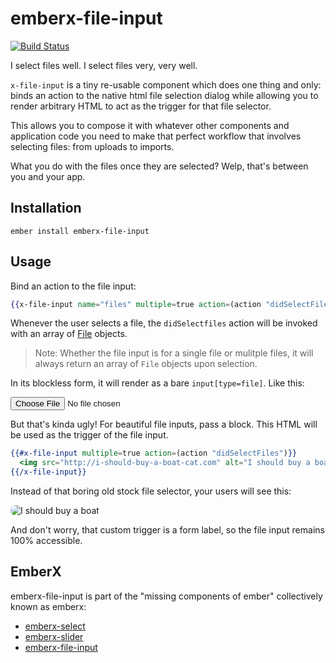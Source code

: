 # emberx-file-input
[![Build Status](https://travis-ci.org/thefrontside/emberx-file-input.svg?branch=master)](https://travis-ci.org/thefrontside/emberx-file-input)

I select files well. I select files very, very well.

`x-file-input` is a tiny re-usable component which does one thing and
only: binds an action to the native html file selection dialog while
allowing you to render arbitrary HTML to act as the trigger for that
file selector.

This allows you to compose it with whatever other components and
application code you need to make that perfect workflow that involves
selecting files: from uploads to imports.

What you do with the files once they are selected? Welp, that's
between you and your app.

## Installation

`ember install emberx-file-input`

## Usage

Bind an action to the file input:

```handlebars
{{x-file-input name="files" multiple=true action=(action "didSelectFiles") alt="Choose a File"}}
```

Whenever the user selects a file, the `didSelectfiles` action will be
invoked with an array of [File][1] objects.

> Note: Whether the file input is for a single file or mulitple files,
> it will always return an array of `File` objects upon selection.

In its blockless form, it will render as a bare
`input[type=file]`. Like this:

<input type=file name="files" alt="Choose a File"/>


But that's kinda ugly! For beautiful file inputs, pass a block. This
HTML will be used as the trigger of the file input.

```hbs
{{#x-file-input multiple=true action=(action "didSelectFiles")}}
  <img src="http://i-should-buy-a-boat-cat.com" alt="I should buy a boat"/>
{{/x-file-input}}
```

Instead of that boring old stock file selector, your users will see
this:

<div style="position: relative; display: inline-block;">
  <img style="pointer-events: none; display: block; border-radius: 10px;" src="http://i.imgur.com/Mj0xj.jpg" alt="I should buy a boat"/>
  <input type="file" name="files" alt="Choose a File" style="position: absolute; top: 0; left: 0; width: 100%; height: 100%; opacity: 0; z-index: 1;"/>
</div>

And don't worry, that custom trigger is a form label, so the file input remains
100% accessible.


## EmberX

emberx-file-input is part of the "missing components of ember" collectively
known as emberx:

* [emberx-select](https://github.com/thefrontside/emberx-select)
* [emberx-slider](https://github.com/thefrontside/emberx-slider)
* [emberx-file-input](https://github.com/thefrontside/emberx-file-input)


[1]: https://developer.mozilla.org/en-US/docs/Web/API/File
